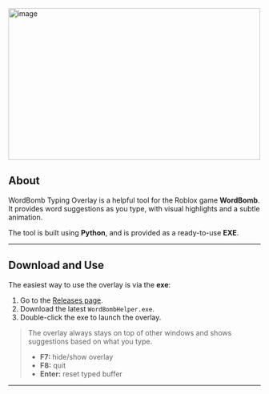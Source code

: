 <img width="503" height="303" alt="image" src="https://github.com/user-attachments/assets/2443e232-b047-4908-be03-643f179f5ebe" />


## About

WordBomb Typing Overlay is a helpful tool for the Roblox game **WordBomb**. It provides word suggestions as you type, with visual highlights and a subtle animation.  

The tool is built using **Python**, and is provided as a ready-to-use **EXE**.

---

## Download and Use

The easiest way to use the overlay is via the **exe**:

1. Go to the [Releases page](https://github.com/thijsvndmeer/Word-Bomb-Helper/releases).  
2. Download the latest `WordBombHelper.exe`.  
3. Double-click the exe to launch the overlay.  

> The overlay always stays on top of other windows and shows suggestions based on what you type.  
> - **F7:** hide/show overlay  
> - **F8:** quit  
> - **Enter:** reset typed buffer

---
